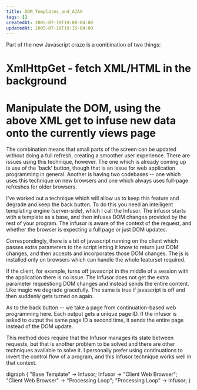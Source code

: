 ```yaml
---
title: DOM_Templates_and_AJAX
tags: []
createdAt: 2005-07-19T19:00-04:00
updatedAt: 2005-07-19T19:15-04:00
---
```


Part of the new Javascript craze is a combination of two things:
# XmlHttpGet - fetch XML/HTML in the background
# Manipulate the DOM, using the above XML get to infuse new data onto the currently views page

The combination means that small parts of the screen can be updated without doing a full refresh, creating a smoother user experience. There are issues using this technique, however. The one which is already coming up is use of the 'back' button, though that is an issue for web application programming in general. Another is having two codebases -- one which uses this technique on new browsers and one which always uses full-page refreshes for older browsers.

I've worked out a technique which will allow us to keep this feature and degrade and keep the back button. To do this you need an intelligent templating engine (server-side), which I call the Infusor. The infusor starts with a template as a base, and then infuses DOM changes provided by the rest of your program. The infusor is aware of the context of the request, and whether the browser is expecting a full page or just DOM updates.

Correspondingly, there is a bit of javascript running on the client which passes extra parameters to the script letting it know to return just DOM changes, and then accepts and incorporates those DOM changes. The js is installed only on browsers which can handle the whole featurset required.

If the client, for example, turns off javascript in the middle of a session with the application there is no issue. The Infusor does not get the extra parameter requestiong DOM changes and instead sends the entire content. Like magic we degrade gracefully. The same is true if javascript is off and then suddenly gets turned on again.

As to the back button -- we take a page from continuation-based web programming here. Each output gets a unique page ID. If the infusor is asked to output the same page ID a second time, it sends the entire page instead of the DOM update.

This method does require that the Infusor manages its state between requests, but that is another problem to be solved and there are other techniques available to solve it. I personally prefer using continuations to invert the control flow of a program, and this Infusor technique works well in that context.

<graph>
digraph {
  "Base Template" -> Infusor;
  Infusor -> "Client Web Browser";
  "Client Web Browser" -> "Processing Loop";
  "Processing Loop" -> Infusor;
}
</graph>

